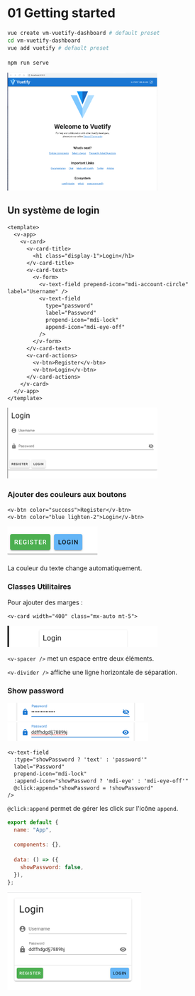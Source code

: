 # 01 Getting started

```bash
vue create vm-vuetify-dashboard # default preset
cd vm-vuetify-dashboard
vue add vuetify # default preset

npm run serve
```

<img src="assets/Screenshot2020-11-22at17.52.55.png" alt="Screenshot 2020-11-22 at 17.52.55" style="zoom:33%;" />

## Un système de login

```vue
<template>
  <v-app>
    <v-card>
      <v-card-title>
        <h1 class="display-1">Login</h1>
      </v-card-title>
      <v-card-text>
        <v-form>
          <v-text-field prepend-icon="mdi-account-circle" label="Username" />
          <v-text-field
            type="password"
            label="Password"
            prepend-icon="mdi-lock"
            append-icon="mdi-eye-off"
          />
        </v-form>
      </v-card-text>
      <v-card-actions>
        <v-btn>Register</v-btn>
        <v-btn>Login</v-btn>
      </v-card-actions>
    </v-card>
  </v-app>
</template>
```

<img src="assets/Screenshot2020-11-22at18.30.02.png" alt="Screenshot 2020-11-22 at 18.30.02" style="zoom:33%;" />

### Ajouter des couleurs aux boutons

```vue
<v-btn color="success">Register</v-btn>
<v-btn color="blue lighten-2">Login</v-btn>
```

<img src="assets/Screenshot2020-11-22at18.32.32.png" alt="Screenshot 2020-11-22 at 18.32.32" style="zoom: 50%;" />

La couleur du texte change automatiquement.

### Classes Utilitaires

Pour ajouter des marges :

```vue
<v-card width="400" class="mx-auto mt-5">
```

<img src="assets/Screenshot2020-11-22at18.37.50.png" alt="Screenshot 2020-11-22 at 18.37.50" style="zoom:33%;" />

`<v-spacer />` met un espace entre deux éléments.

`<v-divider />` affiche une ligne horizontale de séparation.

### Show password

<img src="assets/Screenshot2020-11-22at18.47.33.png" alt="Screenshot 2020-11-22 at 18.47.33" style="zoom:33%;" />

<img src="assets/Screenshot2020-11-22at18.47.53.png" alt="Screenshot 2020-11-22 at 18.47.53" style="zoom:33%;" />

```vue
<v-text-field
  :type="showPassword ? 'text' : 'password'"
  label="Password"
  prepend-icon="mdi-lock"
  :append-icon="showPassword ? 'mdi-eye' : 'mdi-eye-off'"
  @click:append="showPassword = !showPassword"
/>
```

`@click:append` permet de gérer les click sur l'icône `append`.

```js
export default {
  name: "App",

  components: {},

  data: () => ({
    showPassword: false,
  }),
};
```

<img src="assets/Screenshot2020-11-22at18.55.17.png" alt="Screenshot 2020-11-22 at 18.55.17" style="zoom:33%;" />
